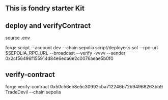## This is fondry starter Kit

## deploy and verifyContract

source .env

forge script --account dev --chain sepolia script/deployer.s.sol --rpc-url $SEPOLIA_RPC_URL --broadcast --verify -vvvv --sender 0x2cf56496f155914d84e6eda6e2c0076aeae5b0f0

## verify-contract
forge verify-contract 0x50c56eb8e5c30992cba712246b72b94968263bb9 TradeDevil --chain sepolia
